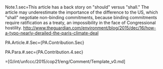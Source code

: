 Note.1.sec=This article has a back story on "should" versus "shall."  The article may underestimate the importance of the difference to the US, which "shall" negotiate non-binding commitments, because binding commitments require ratification as a treaty, an impossibility in the face of Congressional hostility.  <a href="http://www.theguardian.com/environment/blog/2015/dec/16/how-a-typo-nearly-derailed-the-paris-climate-deal">http://www.theguardian.com/environment/blog/2015/dec/16/how-a-typo-nearly-derailed-the-paris-climate-deal</a>

PA.Article.#.Sec={PA.Contribution.Sec}

PA.Para.#.sec={PA.Contribution.4.sec}

=[G/int/unfccc/2015/cop21/eng/Comment/Template_v0.md]